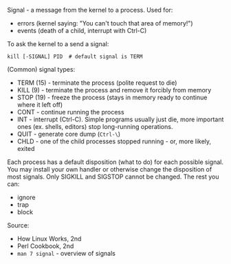 Signal - a message from the kernel to a process. Used for:
* errors (kernel saying: "You can't touch that area of memory!")
* events (death of a child, interrupt with Ctrl-C)

To ask the kernel to a send a signal:

    kill [-SIGNAL] PID  # default signal is TERM

(Common) signal types:
* TERM (15) - terminate the process (polite request to die)
* KILL (9) - terminate the process and remove it forcibly from memory
* STOP (19) - freeze the process (stays in memory ready to continue where it left
    off)
* CONT - continue running the process
* INT - interrupt (Ctrl-C). Simple programs usually just die, more important ones (ex. shells, editors) stop long-running operations.
* QUIT - generate core dump (`Ctrl-\`)
* CHLD - one of the child processes stopped running - or, more likely, exited

Each process has a default disposition (what to do) for each possible signal. You may install your own handler or otherwise change the disposition of most signals. Only SIGKILL and SIGSTOP cannot be changed. The rest you can:
* ignore
* trap
* block

Source:
* How Linux Works, 2nd
* Perl Cookbook, 2nd
* `man 7 signal` - overview of signals
